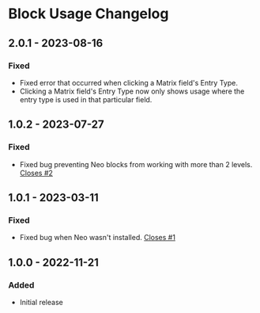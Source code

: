 # Block Usage Changelog

## 2.0.1 - 2023-08-16
### Fixed 
- Fixed error that occurred when clicking a Matrix field's Entry Type.
- Clicking a Matrix field's Entry Type now only shows usage where the entry type is used in that particular field. 

## 1.0.2 - 2023-07-27

### Fixed

- Fixed bug preventing Neo blocks from working with more than 2 levels. [Closes #2](https://github.com/simplygoodwork/craft-block-usage/issues/2)

## 1.0.1 - 2023-03-11

### Fixed

- Fixed bug when Neo wasn't installed. [Closes #1](https://github.com/simplygoodwork/craft-block-usage/issues/1)

## 1.0.0 - 2022-11-21

### Added

- Initial release
